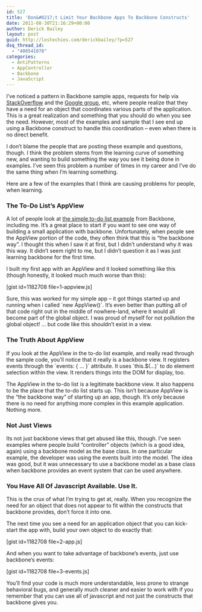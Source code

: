 ```yaml
---
id: 527
title: 'Don&#8217;t Limit Your Backbone Apps To Backbone Constructs'
date: 2011-08-30T21:16:29+00:00
author: Derick Bailey
layout: post
guid: http://lostechies.com/derickbailey/?p=527
dsq_thread_id:
  - "400541078"
categories:
  - AntiPatterns
  - AppController
  - Backbone
  - JavaScript
---
```

I&#8217;ve noticed a pattern in Backbone sample apps, requests for help via [StackOverflow](http://stackoverflow.com/questions/tagged/backbone.js) and the [Google group](http://groups.google.com/group/backbonejs), etc, where people realize that they have a need for an object that coordinates various parts of the application. This is a great realization and something that you should do when you see the need. However, most of the examples and sample that I see end up using a Backbone construct to handle this coordination &#8211; even when there is no direct benefit.

I don&#8217;t blame the people that are posting these example and questions, though. I think the problem stems from the learning curve of something new, and wanting to build something the way you see it being done in examples. I&#8217;ve seen this problem a number of times in my career and I&#8217;ve do the same thing when I&#8217;m learning something.

Here are a few of the examples that I think are causing problems for people, when learning.

### The To-Do List&#8217;s AppView

A lot of people look at [the simple to-do list example](http://documentcloud.github.com/backbone/docs/todos.html) from Backbone, including me. It&#8217;s a great place to start if you want to see one way of building a small application with backbone. Unfortunately, when people see the AppView portion of the code, they often think that this is &#8220;the backbone way&#8221;. I thought this when I saw it at first, but I didn&#8217;t understand why it was this way. It didn&#8217;t seem right to me, but I didn&#8217;t question it as I was just learning backbone for the first time.

I built my first app with an AppView and it looked something like this (though honestly, it looked much much worse than this):

[gist id=1182708 file=1-appview.js]

Sure, this was worked for my simple app &#8211; it got things started up and running when i called \`new AppView()\`. It&#8217;s even better than putting all of that code right out in the middle of nowhere-land, where it would all become part of the global object. I was proud of myself for not pollution the global object! … but code like this shouldn&#8217;t exist in a view.

### The Truth About AppView

If you look at the AppView in the to-do list example, and really read through the sample code, you&#8217;ll notice that it really is a backbone view. It registers events through the \`events: { … }\` attribute. It uses \`this.$(…)\` to do element selection within the view. It renders things into the DOM for display, too.

The AppView in the to-do list is a legitimate backbone view. It also happens to be the place that the to-do list starts up. This isn&#8217;t because AppView is the &#8220;the backbone way&#8221; of starting up an app, though. It&#8217;s only because there is no need for anything more complex in this example application. Nothing more.

### Not Just Views

Its not just backbone views that get abused like this, though. I&#8217;ve seen examples where people build &#8220;controller&#8221; objects (which is a good idea, again) using a backbone model as the base class. In one particular example, the developer was using the events built into the model. The idea was good, but it was unnecessary to use a backbone model as a base class when backbone provides an event system that can be used anywhere.

### You Have All Of Javascript Available. Use It.

This is the crux of what I&#8217;m trying to get at, really. When you recognize the need for an object that does not appear to fit within the constructs that backbone provides, don&#8217;t force it into one.

The next time you see a need for an application object that you can kick-start the app with, build your own object to do exactly that:

[gist id=1182708 file=2-app.js]

And when you want to take advantage of backbone&#8217;s events, just use backbone&#8217;s events:

[gist id=1182708 file=3-events.js]

You&#8217;ll find your code is much more understandable, less prone to strange behavioral bugs, and generally much cleaner and easier to work with if you remember that you can use all of javascript and not just the constructs that backbone gives you.